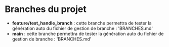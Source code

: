 # Branches du projet

- **feature/test_handle_branch** : cette branche permettra de tester la génération auto du fichier de gestion de branche : 'BRANCHES.md'
- **main** : cette branche permettra de tester la génération auto du fichier de gestion de branche : 'BRANCHES.md'
